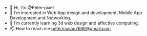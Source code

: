 - 👋 Hi, I’m @Peter-pixel
- 👀 I’m interested in Web App design and development, Mobile App Development and Networking.
- 🌱 I’m currently learning 3d web design and affective computing.
- 📫 How to reach me petermusau7669@gmail.com

<!---
Peter-pixel/Peter-pixel is a ✨ special ✨ repository because its `README.md` (this file) appears on your GitHub profile.
You can click the Preview link to take a look at your changes.
--->
